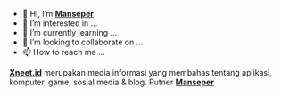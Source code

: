 - 👋 Hi, I’m <b><a href="https://manseper.com/">Manseper</a></b>
- 👀 I’m interested in ...
- 🌱 I’m currently learning ...
- 💞️ I’m looking to collaborate on ...
- 📫 How to reach me ...

<!---
xneet-id/xneet-id is a ✨ special ✨ repository because its `README.md` (this file) appears on your GitHub profile.
You can click the Preview link to take a look at your changes.
--->
<b><a href="https://www.xneet.id/">Xneet.id</a></b> merupakan media informasi yang membahas tentang aplikasi, komputer, game, sosial media & blog.
Putner <b><a href="https://manseper.blogspot.com/">Manseper</a></b>
